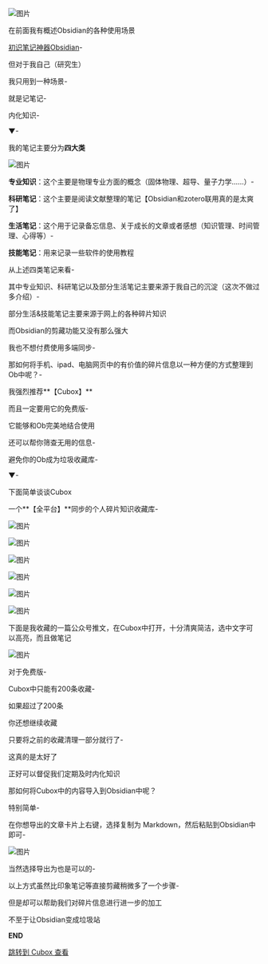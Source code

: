 

![图片](https://cubox.pro/c/filters:no_upscale()?imageUrl=https://mmbiz.qpic.cn/mmbiz_png/PR2BLDgtAWRW44ncKpOPTyYXib3epBKwDkLPRrhI7vzz5INU0rgsuIjJqcoKNQYznzTJQkgulYooyu7Z20jEWAw/640%3Fwx_fmt=png&valid=false)

在前面我有概述Obsidian的各种使用场景

[初识笔记神器Obsidian](http://mp.weixin.qq.com/s?__biz=MzU4MzgxNjczMA==&mid=2247484399&idx=1&sn=9d954ecf7a982dd5da097255fa871f07&chksm=fda2009acad5898ca9c5603f9df7964852c15cddaad48d4b4107c5ceac4430a46276be964dbc&scene=21#wechat_redirect)-

但对于我自己（研究生）

我只用到一种场景-

就是记笔记-

内化知识-

▼-

我的笔记主要分为**四大类**

![图片](https://cubox.pro/c/filters:no_upscale()?imageUrl=https://mmbiz.qpic.cn/mmbiz_png/PR2BLDgtAWRW44ncKpOPTyYXib3epBKwDfAiaORqVlBkJvMh0EVSGBcsF2d8K4dabiatlUg4jSLSN5Dp3bD8S6SVg/640%3Fwx_fmt=png&valid=false)

**专业知识**：这个主要是物理专业方面的概念（固体物理、超导、量子力学......）-

**科研笔记**：这个主要是阅读文献整理的笔记【Obsidian和zotero联用真的是太爽了】

**生活笔记**：这个用于记录备忘信息、关于成长的文章或者感想（知识管理、时间管理、心得等）-

**技能笔记**：用来记录一些软件的使用教程

从上述四类笔记来看-

其中专业知识、科研笔记以及部分生活笔记主要来源于我自己的沉淀（这次不做过多介绍）-

部分生活&技能笔记主要来源于网上的各种碎片知识

而Obsidian的剪藏功能又没有那么强大

我也不想付费使用多端同步-

那如何将手机、ipad、电脑网页中的有价值的碎片信息以一种方便的方式整理到Ob中呢？-

我强烈推荐**【Cubox】**

而且一定要用它的免费版-

它能够和Ob完美地结合使用

还可以帮你筛查无用的信息-

避免你的Ob成为垃圾收藏库-

▼-

下面简单谈谈Cubox

一个**【全平台】**同步的个人碎片知识收藏库-

![图片](https://cubox.pro/c/filters:no_upscale()?imageUrl=https://mmbiz.qpic.cn/mmbiz_png/PR2BLDgtAWRW44ncKpOPTyYXib3epBKwDPRdxuo65xq43y9FY6IecLdQWk9eVo7yCvsj4icrNmgQouWlNxlibhKHA/640%3Fwx_fmt=png&valid=false)

![图片](https://cubox.pro/c/filters:no_upscale()?imageUrl=https://mmbiz.qpic.cn/mmbiz_png/PR2BLDgtAWRW44ncKpOPTyYXib3epBKwDDxZMGeKxzqh7ia4J8ibialrfFAxR7Y0DqsFUWXRiau03G8rPL6gbPxvLMA/640%3Fwx_fmt=png&valid=false)

![图片](https://cubox.pro/c/filters:no_upscale()?imageUrl=https://mmbiz.qpic.cn/mmbiz_png/PR2BLDgtAWRW44ncKpOPTyYXib3epBKwDn5s9jJHibzjvM0ytnH89omPeTribSbEvhbVLGwmzz5JVbgbEkUPj4JIg/640%3Fwx_fmt=png&valid=false)

![图片](https://cubox.pro/c/filters:no_upscale()?imageUrl=https://mmbiz.qpic.cn/mmbiz_png/PR2BLDgtAWRW44ncKpOPTyYXib3epBKwDictqbu1U8hGiaB0tdqvHQZDdLj6tIFNZZ7WVQrYibTk3A1fjH2kFb27rQ/640%3Fwx_fmt=png&valid=false)

![图片](https://cubox.pro/c/filters:no_upscale()?imageUrl=https://mmbiz.qpic.cn/mmbiz_png/PR2BLDgtAWRW44ncKpOPTyYXib3epBKwDe44UMLiaMVStbibtnmxFrbWArACLukpg3FvZgLqUWrBqIic8WejEQCiasw/640%3Fwx_fmt=png&valid=false)

![图片](https://cubox.pro/c/filters:no_upscale()?imageUrl=https://mmbiz.qpic.cn/mmbiz_png/PR2BLDgtAWRW44ncKpOPTyYXib3epBKwDkrtOhjEmeKnlTppfiaLZNbYPovQnLM2KQ5iaSbWDnB1b1JvjnIotAMSQ/640%3Fwx_fmt=png&valid=false)

下面是我收藏的一篇公众号推文，在Cubox中打开，十分清爽简洁，选中文字可以高亮，而且做笔记

![图片](https://cubox.pro/c/filters:no_upscale()?imageUrl=https://mmbiz.qpic.cn/mmbiz_png/PR2BLDgtAWRW44ncKpOPTyYXib3epBKwDg9s3knsqJQ7s2oNUBfUWYV3icwIvSbLMopJvCMrqh0B77N0y1fSQSsg/640%3Fwx_fmt=png&valid=false)

对于免费版-

Cubox中只能有200条收藏-

如果超过了200条

你还想继续收藏

只要将之前的收藏清理一部分就行了-

这真的是太好了

正好可以督促我们定期及时内化知识

那如何将Cubox中的内容导入到Obsidian中呢？

特别简单-

在你想导出的文章卡片上右键，选择复制为 Markdown，然后粘贴到Obsidian中即可-

![图片](https://cubox.pro/c/filters:no_upscale()?imageUrl=https://mmbiz.qpic.cn/mmbiz_png/PR2BLDgtAWRW44ncKpOPTyYXib3epBKwDgc1CbGLRWavvUxG6hg2HW1ANibZnSstqkB7LXgkIeUsnib16QGXuqgkQ/640%3Fwx_fmt=png&valid=false)

当然选择导出为也是可以的-

以上方式虽然比印象笔记等直接剪藏稍微多了一个步骤-

但是却可以帮助我们对碎片信息进行进一步的加工

不至于让Obsidian变成垃圾站

**END**

[跳转到 Cubox 查看](https://cubox.pro/my/card?id=7100452902811992099)